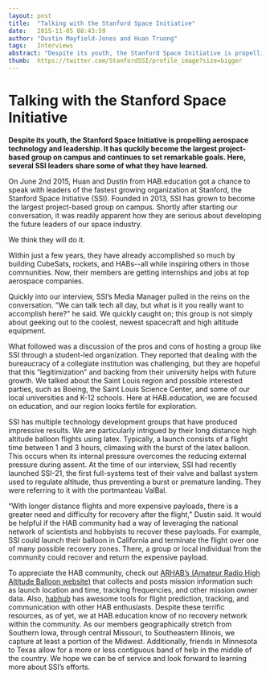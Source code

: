 ```yaml
---
layout: post
title:  "Talking with the Stanford Space Initiative"
date:   2015-11-05 08:43:59
author: "Dustin Mayfield-Jones and Huan Truong"
tags:	Interviews
abstract: "Despite its youth, the Stanford Space Initiative is propelling aerospace technology and leadership.  It has quckily become the largest project-based group on campus and continues to set remarkable goals. Here, several SSI leaders share some of what they have learned"
thumb:  https://twitter.com/StanfordSSI/profile_image?size=bigger
---
```


# Talking with the Stanford Space Initiative

**Despite its youth, the Stanford Space Initiative is propelling aerospace
technology and leadership.  It has quckily become the largest project-based
group on campus and continues to set remarkable goals. Here, several SSI
leaders share some of what they have learned.**

On June 2nd 2015, Huan and Dustin from HAB.education got a chance to speak with
leaders of the fastest growing organization at Stanford, the Stanford Space
Initiative (SSI). Founded in 2013, SSI has grown to become the largest
project-based group on campus. Shortly after starting our conversation, it was
readily apparent how they are serious about developing the future leaders of
our space industry. 

We think they will do it. 

Within just a few years, they have already accomplished so much by building
CubeSats, rockets, and HABs--all while inspiring others in those communities.
Now, their members are getting internships and jobs at top aerospace companies. 

Quickly into our interview, SSI’s Media Manager pulled in the reins on the
conversation. “We can talk tech all day, but what is it you really want to
accomplish here?” he said. We quickly caught on; this group is not simply about
geeking out to the coolest, newest spacecraft and high altitude equipment. 

What followed was a discussion of the pros and cons of hosting a group like SSI
through a student-led organization. They reported that dealing with the
bureaucracy of a collegiate institution was challenging, but they are hopeful
that this “legitimization” and backing from their university helps with future
growth. We talked about the Saint Louis region and possible interested parties,
such as Boeing, the Saint Louis Science Center, and some of our local
universities and K-12 schools. Here at HAB.education, we are focused on
education, and our region looks fertile for exploration.

SSI has multiple technology development groups that have produced impressive
results. We are particularly intrigued by their long distance high altitude
balloon flights using latex. Typically, a launch consists of a flight time
between 1 and 3 hours, climaxing with the burst of the latex balloon. This
occurs when its internal pressure overcomes the reducing external pressure
during assent. At the time of our interview, SSI had recently launched SSI-21,
the first full-systems test of their valve and ballast system used to regulate
altitude, thus preventing a burst or premature landing. They were referring to
it with the portmanteau ValBal.  

“With longer distance flights and more expensive payloads, there is a greater
need and difficulty for recovery after the flight,” Dustin said. It would be
helpful if the HAB community had a way of leveraging the national network of
scientists and hobbyists to recover these payloads. For example, SSI could
launch their balloon in California and terminate the flight over one of many
possible recovery zones. There, a group or local individual from the community
could recover and return the expensive payload. 

To appreciate the HAB community, check out <a href="http://www.arhab.org">ARHAB’s (Amateur Radio High Altitude
Balloon website)</a> that collects and posts mission information such as launch
location and time, tracking frequencies, and other mission owner data. Also, <a href="http://tracker.habhub.org/">habhub</a>
 has awesome tools for flight prediction, tracking,
and communication with other HAB enthusiasts. Despite these terrific resources,
as of yet, we at HAB.education know of no recovery network within the
community. As our members geographically stretch from Southern Iowa, through
central Missouri, to Southeastern Illinois, we capture at least a portion of
the Midwest. Additionally, friends in Minnesota to Texas allow for a more or
less contiguous band of help in the middle of the country. We hope we can be of
service and look forward to learning more about SSI’s efforts.
